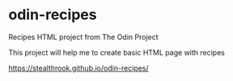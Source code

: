 # odin-recipes
Recipes HTML project from The Odin Project

This project will help me to create basic HTML page with recipes

https://stealthrook.github.io/odin-recipes/